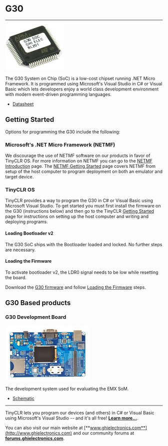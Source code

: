 # G30
---

![G30](images/g30-noborder.jpg)

The G30 System on Chip (SoC) is a low-cost chipset running .NET Micro Framework. It is programmed using Microsoft's Visual Studio in C# or Visual Basic which lets developers enjoy a world class development environment with modern event-driven programming languages.

* [Datasheet](http://files.ghielectronics.com/downloads/Documents/Datasheets/G30%20Datasheet.pdf)

## Getting Started

Options for programming the G30 include the following:

### Microsoft's .NET Micro Framework (NETMF)
We discourage the use of NETMF software on our products in favor of TinyCLR OS. For more information on NETMF you can go to the [NETMF Introduction](../../software/netmf/intro.md) page.  The [NETMF Getting Started](../../software/netmf/getting-started.md) page covers NETMF from setup of the host computer to program deployment on both an emulator and target device.

### TinyCLR OS
TinyCLR provides a way to program the G30 in C# or Visual Basic using Microsoft Visual Studio.  To get started you must first install the firmware on the G30 (instructions below) and then go to the TinyCLR [Getting Started](../../software/tinyclr/getting-started.md) page for instructions on setting up the host computer and writing and deploying programs.

#### Loading Bootloader v2
The G30 SoC ships with the Bootloader loaded and locked. No further steps are necessary.

#### Loading the Firmware

To activate bootloader v2, the LDR0 signal needs to be low while resetting the board.

Download the [G30 firmware](../../software/tinyclr/downloads.md#g30) and follow [Loading the Firmware](../../software/tinyclr/loaders/ghi-bootloader.md#loading-the-firmware) steps.

## G30 Based products

### G30 Development Board
![G30 Dev board](images/g30dev.jpg)

The development system used for evaluating the EMX SoM.

* [Schematic](http://files.ghielectronics.com/downloads/Schematics/Systems/G30%20Dev%20Board%20Schematic.pdf)


***

TinyCLR lets you program our devices (and others) in C# or Visual Basic using Microsoft's Visual Studio -- and it's all free!  [**Learn more...**](../../software/tinyclr/intro.md).

You can also visit our main website at [**www.ghielectronics.com**](http://www.ghielectronics.com) and our community forums at [**forums.ghielectronics.com**](https://forums.ghielectronics.com/).